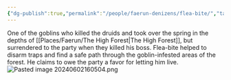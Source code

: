 ```yaml
---
{"dg-publish":true,"permalink":"/people/faerun-denizens/flea-bite/","tags":["Character","Faerun"]}
---
```


One of the goblins who killed the druids and took over the spring in the depths of [[Places/Faerun/The High Forest\|The High Forest]], but surrendered to the party when they killed his boss.  Flea-bite helped to disarm traps and find a safe path through the goblin-infested areas of the forest.  He claims to owe the party a favor for letting him live.  
![Pasted image 20240602160504.png](/img/user/Z_Attachments/Pasted%20image%2020240602160504.png)